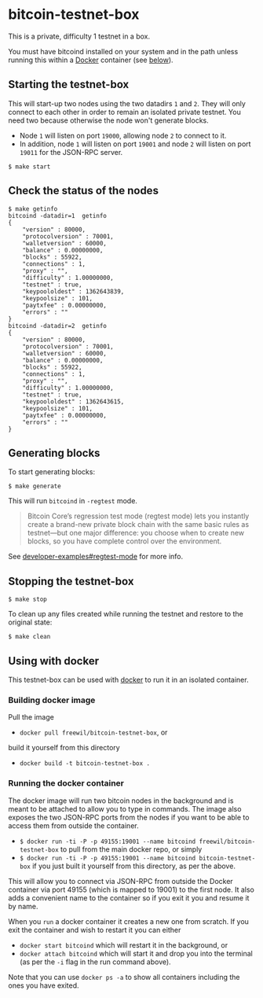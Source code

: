 # bitcoin-testnet-box

This is a private, difficulty 1 testnet in a box. 

You must have bitcoind installed on your system and in the path unless running this within
a [Docker](https://www.docker.io) container (see [below](#using-with-docker)).

## Starting the testnet-box

This will start-up two nodes using the two datadirs `1` and `2`. They
will only connect to each other in order to remain an isolated private testnet.
You need two because otherwise the node won't generate blocks.

* Node `1` will listen on port `19000`, allowing node `2` to connect to it.
* In addition, node `1` will listen on port `19001` and node `2` will listen on port `19011` for the JSON-RPC server.

```
$ make start
```

## Check the status of the nodes

```
$ make getinfo
bitcoind -datadir=1  getinfo
{
    "version" : 80000,
    "protocolversion" : 70001,
    "walletversion" : 60000,
    "balance" : 0.00000000,
    "blocks" : 55922,
    "connections" : 1,
    "proxy" : "",
    "difficulty" : 1.00000000,
    "testnet" : true,
    "keypoololdest" : 1362643839,
    "keypoolsize" : 101,
    "paytxfee" : 0.00000000,
    "errors" : ""
}
bitcoind -datadir=2  getinfo
{
    "version" : 80000,
    "protocolversion" : 70001,
    "walletversion" : 60000,
    "balance" : 0.00000000,
    "blocks" : 55922,
    "connections" : 1,
    "proxy" : "",
    "difficulty" : 1.00000000,
    "testnet" : true,
    "keypoololdest" : 1362643615,
    "keypoolsize" : 101,
    "paytxfee" : 0.00000000,
    "errors" : ""
}
```

## Generating blocks

To start generating blocks:

```
$ make generate
```

This will run `bitcoind` in `-regtest` mode.

> Bitcoin Core’s regression test mode (regtest mode) lets you instantly create a brand-new private block chain 
> with the same basic rules as testnet—but one major difference: you choose when to create new blocks, 
> so you have complete control over the environment.

See [developer-examples#regtest-mode](https://bitcoin.org/en/developer-examples#regtest-mode) for more info.

## Stopping the testnet-box
  
```
$ make stop
```
  
To clean up any files created while running the testnet and restore to the 
original state:

```
$ make clean
```

## Using with docker
This testnet-box can be used with [docker](https://www.docker.io/) to run it in
an isolated container.

### Building docker image

Pull the image

  * `docker pull freewil/bitcoin-testnet-box`, or
  
build it yourself from this directory

  * `docker build -t bitcoin-testnet-box .`

### Running the docker container
The docker image will run two bitcoin nodes in the background and is meant to be
attached to allow you to type in commands. The image also exposes
the two JSON-RPC ports from the nodes if you want to be able to access them
from outside the container.

* `$ docker run -ti -P -p 49155:19001 --name bitcoind freewil/bitcoin-testnet-box` to pull from the main docker repo, or simply
* `$ docker run -ti -P -p 49155:19001 --name bitcoind bitcoin-testnet-box` if you just built it yourself from this directory, as per the above.

This will allow you to connect via JSON-RPC from outside the Docker container via port 49155 (which is mapped to 19001) to the first node. It also adds a convenient name to the container so if you exit it you and resume it by name.

When you `run` a docker container it creates a new one from scratch. If you exit the container and wish to restart it you can either

* `docker start bitcoind` which will restart it in the background, or
* `docker attach bitcoind` which will start it and drop you into the terminal (as per the `-i` flag in the run command above).

Note that you can use `docker ps -a` to show all containers including the ones you have exited.

